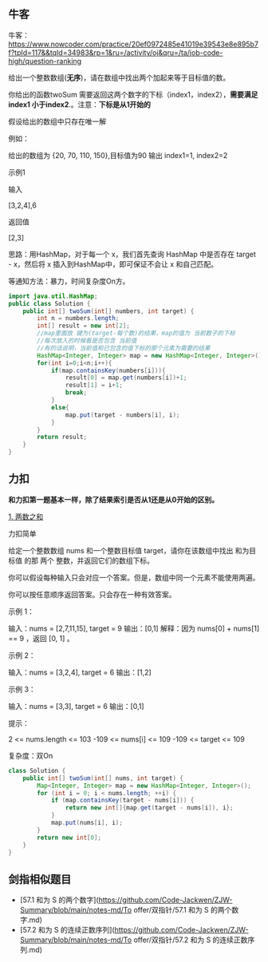 ## 牛客

牛客：https://www.nowcoder.com/practice/20ef0972485e41019e39543e8e895b7f?tpId=117&&tqId=34983&rp=1&ru=/activity/oj&qru=/ta/job-code-high/question-ranking





给出一个整数数组(**无序**)，请在数组中找出两个加起来等于目标值的数。

你给出的函数twoSum 需要返回这两个数字的下标（index1，index2），**需要满足 index1 小于index2**.。注意：**下标是从1开始的**

假设给出的数组中只存在唯一解



例如：

给出的数组为 {20, 70, 110, 150},目标值为90
输出 index1=1, index2=2



示例1

输入

[3,2,4],6

返回值

[2,3]



思路：用HashMap，对于每一个 x，我们首先查询 HashMap 中是否存在 target - x，然后将 x 插入到HashMap中，即可保证不会让 x 和自己匹配。 



等通知方法：暴力，时间复杂度On方。

````java
import java.util.HashMap;
public class Solution {
    public int[] twoSum(int[] numbers, int target) {
        int n = numbers.length;
        int[] result = new int[2];
        //map里面放 键为(target-每个数)的结果，map的值为 当前数子的下标 
        //每次放入的时候看是否包含 当前值 
        //有的话说明，当前值和已包含的值下标的那个元素为需要的结果
        HashMap<Integer, Integer> map = new HashMap<Integer, Integer>();
        for(int i=0;i<n;i++){
            if(map.containsKey(numbers[i])){
                result[0] = map.get(numbers[i])+1;
                result[1] = i+1;
                break;
            }
            else{
                map.put(target - numbers[i], i);
            }
        }
        return result;
    }
}
````





## 力扣

**和力扣第一题基本一样，除了结果索引是否从1还是从0开始的区别。**

[1. 两数之和](https://leetcode-cn.com/problems/two-sum) 

力扣简单



给定一个整数数组 nums 和一个整数目标值 target，请你在该数组中找出 和为目标值 的那 两个 整数，并返回它们的数组下标。

你可以假设每种输入只会对应一个答案。但是，数组中同一个元素不能使用两遍。

你可以按任意顺序返回答案。只会存在一种有效答案。



示例 1：

输入：nums = [2,7,11,15], target = 9
输出：[0,1]
解释：因为 nums[0] + nums[1] == 9 ，返回 [0, 1] 。



示例 2：

输入：nums = [3,2,4], target = 6
输出：[1,2]



示例 3：

输入：nums = [3,3], target = 6
输出：[0,1]




提示：

2 <= nums.length <= 103
-109 <= nums[i] <= 109
-109 <= target <= 109



复杂度：双On

````java
class Solution {
    public int[] twoSum(int[] nums, int target) {
        Map<Integer, Integer> map = new HashMap<Integer, Integer>();
        for (int i = 0; i < nums.length; ++i) {
            if (map.containsKey(target - nums[i])) {
                return new int[]{map.get(target - nums[i]), i};
            }
            map.put(nums[i], i);
        }
        return new int[0];
    }
}
````



## 剑指相似题目

- [57.1 和为 S 的两个数字](https://github.com/Code-Jackwen/ZJW-Summary/blob/main/notes-md/To offer/双指针/57.1 和为 S 的两个数字.md)
- [57.2 和为 S 的连续正数序列](https://github.com/Code-Jackwen/ZJW-Summary/blob/main/notes-md/To offer/双指针/57.2 和为 S 的连续正数序列.md)

